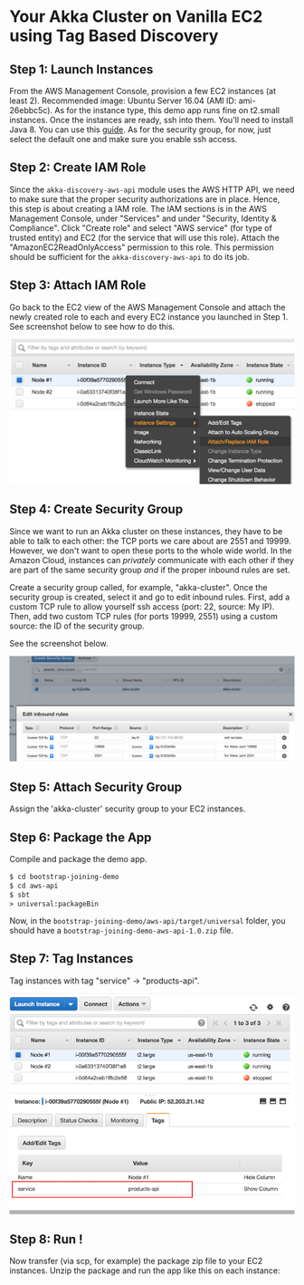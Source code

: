 Your Akka Cluster on Vanilla EC2 using Tag Based Discovery
==========================================================


Step 1: Launch Instances
------------------------

From the AWS Management Console, provision a few EC2 instances (at least 2). Recommended image: Ubuntu Server 16.04 (AMI ID: ami-26ebbc5c). 
As for the instance type, this demo app runs fine on t2.small instances. Once the instances are ready, ssh into them. You'll need to install Java 8. 
You can use this [guide](https://www.digitalocean.com/community/tutorials/how-to-install-java-with-apt-get-on-ubuntu-16-04).
As for the security group, for now, just select the default one and make sure you enable ssh access. 

Step 2: Create IAM Role
-----------------------

Since the `akka-discovery-aws-api` module uses the AWS HTTP API, we need to make sure that the proper security authorizations are 
in place. Hence, this step is about creating a IAM role. The IAM sections is in the AWS Management Console, under "Services" and 
under "Security, Identity & Compliance". Click "Create role" and select "AWS service" (for type of trusted entity) and EC2 
(for the service that will use this role). Attach the "AmazonEC2ReadOnlyAccess" permission to this role. 
This permission should be sufficient for the `akka-discovery-aws-api` to do its job.


Step 3: Attach IAM Role
-----------------------

Go back to the EC2 view of the AWS Management Console and attach the newly created role to each and every EC2 instance you
launched in Step 1. See screenshot below to see how to do this.

![attaching a IAM role to an EC2 instance](screenshots/attach-iam-role.png)

Step 4: Create Security Group
-----------------------------

Since we want to run an Akka cluster on these instances, they have to be able 
to talk to each other: the TCP ports we care about are 2551 and 19999. However, we don't want to open these ports to
the whole wide world. In the Amazon Cloud, instances can *privately* communicate with each other if they are part of the
same security group *and* if the proper inbound rules
are set. 

Create a security group called, for example, "akka-cluster". Once the security group is created,
select it and go to edit inbound rules. First, add a custom TCP rule to allow yourself ssh access (port: 22, source: My IP).
Then, add two custom TCP rules (for ports 19999, 2551) using a custom source: the ID of the security group.

See the screenshot below.

![creating a security group](screenshots/create-security-group.png)

Step 5: Attach Security Group
-----------------------------

Assign the 'akka-cluster' security group to your EC2 instances.

Step 6: Package the App
-----------------------

Compile and package the demo app.

```
$ cd bootstrap-joining-demo
$ cd aws-api
$ sbt
> universal:packageBin
```

Now, in the `bootstrap-joining-demo/aws-api/target/universal` folder, you should have  a
`bootstrap-joining-demo-aws-api-1.0.zip` file. 

Step 7: Tag Instances
---------------------

Tag instances with tag "service" -> "products-api".

![tagging instances](screenshots/discovery-aws-ec2-tagged-instances.png)


Step 8: Run !
-------------

Now transfer (via scp, for example) the package zip file to your EC2 instances. 
Unzip the package and run the app like this on each instance:


 



